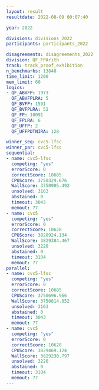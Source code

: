 ```yaml
---
layout: result
resultdate: 2022-08-09 00:07:40

year: 2022

divisions: divisions_2022
participants: participants_2022

disagreements: disagreements_2022
division: QF_FPArith
track: track_proof_exhibition
n_benchmarks: 13848
time_limit: 1200
mem_limit: 60
logics:
- QF_ABVFP: 1973
  QF_ABVFPLRA: 5
  QF_BVFP: 1591
  QF_BVFPLRA: 52
  QF_FP: 10091
  QF_FPLRA: 6
  QF_UFFP: 2
  QF_UFFPDTNIRA: 128

winner_seq: cvc5-lfsc
winner_par: cvc5-lfsc
sequential:
- name: cvc5-lfsc
  competing: "yes"
  errorScore: 0
  correctScore: 10685
  CPUScore: 3750329.676
  WallScore: 3750905.492
  unsolved: 3163
  abstained: 0
  timeout: 3043
  memout: 77
- name: cvc5
  competing: "yes"
  errorScore: 0
  correctScore: 10628
  CPUScore: 3828924.134
  WallScore: 3829384.467
  unsolved: 3220
  abstained: 0
  timeout: 3104
  memout: 77
parallel:
- name: cvc5-lfsc
  competing: "yes"
  errorScore: 0
  correctScore: 10685
  CPUScore: 3750696.966
  WallScore: 3750814.052
  unsolved: 3163
  abstained: 0
  timeout: 3043
  memout: 77
- name: cvc5
  competing: "yes"
  errorScore: 0
  correctScore: 10628
  CPUScore: 3829469.124
  WallScore: 3829230.797
  unsolved: 3220
  abstained: 0
  timeout: 3104
  memout: 77
---
```

